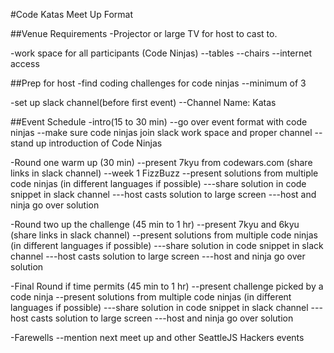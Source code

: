 #Code Katas Meet Up Format

##Venue Requirements
-Projector or large TV for host to cast to.

-work space for all participants (Code Ninjas)
--tables
--chairs
--internet access

##Prep for host
-find coding challenges for code ninjas
--minimum of 3

-set up slack channel(before first event)
--Channel Name: Katas

##Event Schedule
-intro(15 to 30 min)
--go over event format with code ninjas
--make sure code ninjas join slack work space and proper channel
--stand up introduction of Code Ninjas

-Round one warm up (30 min)
--present 7kyu from codewars.com (share links in slack channel)
--week 1 FizzBuzz
--present solutions from multiple code ninjas (in different languages if possible)
---share solution in code snippet in slack channel
---host casts solution to large screen 
---host and ninja go over solution

-Round two up the challenge (45 min to 1 hr)
--present 7kyu and 6kyu (share links in slack channel)
--present solutions from multiple code ninjas (in different languages if possible)
---share solution in code snippet in slack channel
---host casts solution to large screen 
---host and ninja go over solution

-Final Round if time permits (45 min to 1 hr)
--present challenge picked by a code ninja
--present solutions from multiple code ninjas (in different languages if possible)
---share solution in code snippet in slack channel
---host casts solution to large screen 
---host and ninja go over solution

-Farewells
--mention next meet up and other SeattleJS Hackers events